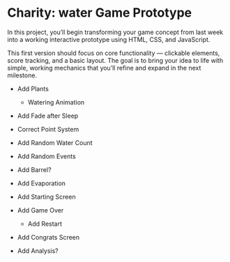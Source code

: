 # Charity: water Game Prototype

In this project, you’ll begin transforming your game concept from last week into a working interactive prototype using HTML, CSS, and JavaScript.

This first version should focus on core functionality — clickable elements, score tracking, and a basic layout. The goal is to bring your idea to life with simple, working mechanics that you’ll refine and expand in the next milestone.

- Add Plants
  - Watering Animation
- Add Fade after Sleep
- Correct Point System
- Add Random Water Count
- Add Random Events

- Add Barrel?
- Add Evaporation
- Add Starting Screen
- Add Game Over
  - Add Restart
- Add Congrats Screen
- Add Analysis?